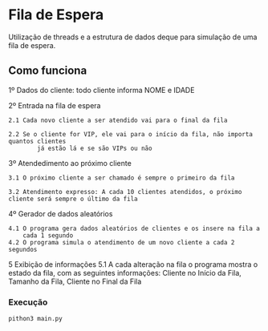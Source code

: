 # Fila de Espera
Utilização de threads e a estrutura de dados deque para simulação de uma fila de espera. 

## Como funciona

1º Dados do cliente: todo cliente informa NOME e IDADE

2º Entrada na fila de espera 

	2.1 Cada novo cliente a ser atendido vai para o final da fila 

	2.2 Se o cliente for VIP, ele vai para o início da fila, não importa quantos clientes 
    	    já estão lá e se são VIPs ou não

3º Atendedimento ao próximo cliente 

	3.1 O próximo cliente a ser chamado é sempre o primeiro da fila
 
	3.2 Atendimento expresso: A cada 10 clientes atendidos, o próximo cliente será sempre o último da fila

4º Gerador de dados aleatórios 

	4.1 O programa gera dados aleatórios de clientes e os insere na fila a
	    cada 1 segundo 
	4.2 O programa simula o atendimento de um novo cliente a cada 2 segundos

5 Exibição de informações 
	5.1 A cada alteração na fila o programa mostra o estado da fila, com as seguintes informações: 
    Cliente no Início da Fila, Tamanho da Fila, Cliente no Final da Fila

### Execução

```
pithon3 main.py
```

